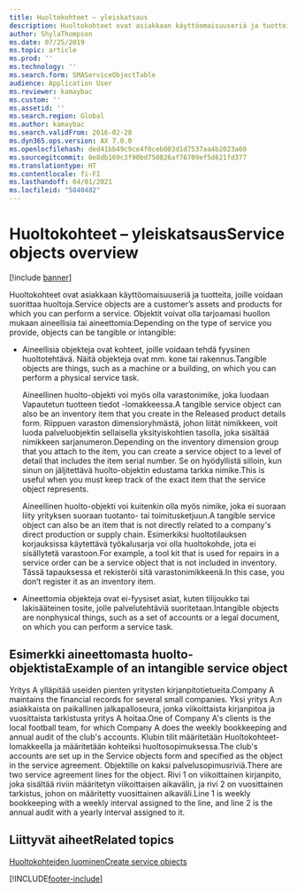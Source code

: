 ```yaml
---
title: Huoltokohteet – yleiskatsaus
description: Huoltokohteet ovat asiakkaan käyttöomaisuuseriä ja tuotteita, joille voidaan suorittaa huoltoja.
author: ShylaThompson
ms.date: 07/25/2019
ms.topic: article
ms.prod: ''
ms.technology: ''
ms.search.form: SMAServiceObjectTable
audience: Application User
ms.reviewer: kamaybac
ms.custom: ''
ms.assetid: ''
ms.search.region: Global
ms.author: kamaybac
ms.search.validFrom: 2016-02-28
ms.dyn365.ops.version: AX 7.0.0
ms.openlocfilehash: ded41bb49c9ce4f0ceb003d1d7537aa4b2023a60
ms.sourcegitcommit: 0e8db169c3f90bd750826af76709ef5d621fd377
ms.translationtype: HT
ms.contentlocale: fi-FI
ms.lasthandoff: 04/01/2021
ms.locfileid: "5840482"
---
```

# <a name="service-objects-overview"></a><span data-ttu-id="0d88e-103">Huoltokohteet – yleiskatsaus</span><span class="sxs-lookup"><span data-stu-id="0d88e-103">Service objects overview</span></span>

[!include [banner](../includes/banner.md)]

<span data-ttu-id="0d88e-104">Huoltokohteet ovat asiakkaan käyttöomaisuuseriä ja tuotteita, joille voidaan suorittaa huoltoja.</span><span class="sxs-lookup"><span data-stu-id="0d88e-104">Service objects are a customer’s assets and products for which you can perform a service.</span></span> <span data-ttu-id="0d88e-105">Objektit voivat olla tarjoamasi huollon mukaan aineellisia tai aineettomia:</span><span class="sxs-lookup"><span data-stu-id="0d88e-105">Depending on the type of service you provide, objects can be tangible or intangible:</span></span>

-  <span data-ttu-id="0d88e-106">Aineellisia objekteja ovat kohteet, joille voidaan tehdä fyysinen huoltotehtävä. Näitä objekteja ovat mm. kone tai rakennus.</span><span class="sxs-lookup"><span data-stu-id="0d88e-106">Tangible objects are things, such as a machine or a building, on which you can perform a physical service task.</span></span>

    <span data-ttu-id="0d88e-107">Aineellinen huolto-objekti voi myös olla varastonimike, joka luodaan Vapautetun tuotteen tiedot -lomakkeessa.</span><span class="sxs-lookup"><span data-stu-id="0d88e-107">A tangible service object can also be an inventory item that you create in the Released product details form.</span></span> <span data-ttu-id="0d88e-108">Riippuen varaston dimensioryhmästä, johon liität nimikkeen, voit luoda palveluobjektin sellaisella yksityiskohtien tasolla, joka sisältää nimikkeen sarjanumeron.</span><span class="sxs-lookup"><span data-stu-id="0d88e-108">Depending on the inventory dimension group that you attach to the item, you can create a service object to a level of detail that includes the item serial number.</span></span> <span data-ttu-id="0d88e-109">Se on hyödyllistä silloin, kun sinun on jäljitettävä huolto-objektin edustama tarkka nimike.</span><span class="sxs-lookup"><span data-stu-id="0d88e-109">This is useful when you must keep track of the exact item that the service object represents.</span></span>

    <span data-ttu-id="0d88e-110">Aineellinen huolto-objekti voi kuitenkin olla myös nimike, joka ei suoraan liity yrityksen suoraan tuotanto- tai toimitusketjuun.</span><span class="sxs-lookup"><span data-stu-id="0d88e-110">A tangible service object can also be an item that is not directly related to a company's direct production or supply chain.</span></span> <span data-ttu-id="0d88e-111">Esimerkiksi huoltotilauksen korjauksissa käytettävä työkalusarja voi olla huoltokohde, jota ei sisällytetä varastoon.</span><span class="sxs-lookup"><span data-stu-id="0d88e-111">For example, a tool kit that is used for repairs in a service order can be a service object that is not included in inventory.</span></span> <span data-ttu-id="0d88e-112">Tässä tapauksessa et rekisteröi sitä varastonimikkeenä.</span><span class="sxs-lookup"><span data-stu-id="0d88e-112">In this case, you don’t register it as an inventory item.</span></span>

-  <span data-ttu-id="0d88e-113">Aineettomia objekteja ovat ei-fyysiset asiat, kuten tilijoukko tai lakisääteinen tosite, jolle palvelutehtäviä suoritetaan.</span><span class="sxs-lookup"><span data-stu-id="0d88e-113">Intangible objects are nonphysical things, such as a set of accounts or a legal document, on which you can perform a service task.</span></span>

## <a name="example-of-an-intangible-service-object"></a><span data-ttu-id="0d88e-114">Esimerkki aineettomasta huolto-objektista</span><span class="sxs-lookup"><span data-stu-id="0d88e-114">Example of an intangible service object</span></span>

<span data-ttu-id="0d88e-115">Yritys A ylläpitää useiden pienten yritysten kirjanpitotietueita.</span><span class="sxs-lookup"><span data-stu-id="0d88e-115">Company A maintains the financial records for several small companies.</span></span> <span data-ttu-id="0d88e-116">Yksi yritys A:n asiakkaista on paikallinen jalkapalloseura, jonka viikoittaista kirjanpitoa ja vuosittaista tarkistusta yritys A hoitaa.</span><span class="sxs-lookup"><span data-stu-id="0d88e-116">One of Company A's clients is the local football team, for which Company A does the weekly bookkeeping and annual audit of the club's accounts.</span></span> <span data-ttu-id="0d88e-117">Klubin tilit määritetään Huoltokohteet-lomakkeella ja määritetään kohteiksi huoltosopimuksessa.</span><span class="sxs-lookup"><span data-stu-id="0d88e-117">The club's accounts are set up in the Service objects form and specified as the object in the service agreement.</span></span> <span data-ttu-id="0d88e-118">Objektille on kaksi palvelusopimusriviä.</span><span class="sxs-lookup"><span data-stu-id="0d88e-118">There are two service agreement lines for the object.</span></span> <span data-ttu-id="0d88e-119">Rivi 1 on viikoittainen kirjanpito, joka sisältää riviin määritetyn viikoittaisen aikavälin, ja rivi 2 on vuosittainen tarkistus, johon on määritetty vuosittainen aikaväli.</span><span class="sxs-lookup"><span data-stu-id="0d88e-119">Line 1 is weekly bookkeeping with a weekly interval assigned to the line, and line 2 is the annual audit with a yearly interval assigned to it.</span></span>

## <a name="related-topics"></a><span data-ttu-id="0d88e-120">Liittyvät aiheet</span><span class="sxs-lookup"><span data-stu-id="0d88e-120">Related topics</span></span>

[<span data-ttu-id="0d88e-121">Huoltokohteiden luominen</span><span class="sxs-lookup"><span data-stu-id="0d88e-121">Create service objects</span></span>](create-service-objects.md)



[!INCLUDE[footer-include](../../includes/footer-banner.md)]